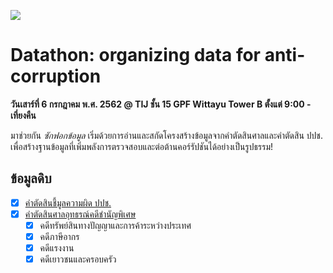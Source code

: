[![](https://user-images.githubusercontent.com/541454/60436126-9ba51d80-9c35-11e9-8fd3-806f7d29f951.png)](#)

# Datathon: organizing data for anti-corruption

**วันเสาร์ที่ 6 กรกฎาคม พ.ศ. 2562 @ TIJ ชั้น 15 GPF Wittayu Tower B ตั้งแต่ 9:00 - เที่ยงคืน**

มาช่วยกัน *ซักฟอกข้อมูล* เริ่มด้วยการอ่านและสกัดโครงสร้างข้อมูลจากคำตัดสินศาลและคำตัดสิน ปปช. เพื่อสร้างฐานข้อมูลที่เพิ่มพลังการตรวจสอบและต่อต้านคอร์รัปชันได้อย่างเป็นรูปธรรม!

## ข้อมูลดิบ
- [x] [คำตัดสินชี้มูลความผิด ปปช.](https://www.nacc.go.th/culpability.php)
- [x] [คำตัดสินศาลอุทธรณ์คดีชำนัญพิเศษ](https://appealsc.coj.go.th/th/content/page/index/id/34168)
  - [x] คดีทรัพย์สินทางปัญญาและการค้าระหว่างประเทศ
  - [x] คดีภาษีอากร
  - [x] คดีแรงงาน
  - [x] คดีเยาวชนและครอบครัว